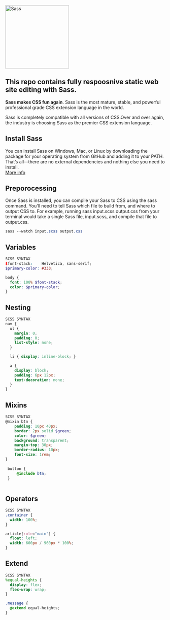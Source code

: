 <img width="200px" alt="Sass" src="https://rawgit.com/sass/sass-site/master/source/assets/img/logos/logo.svg" />



## This repo contains fully respoosnive static web site editing with Sass. 



**Sass makes CSS fun again**. Sass is the most mature, stable, and powerful professional grade CSS extension language in the world.

Sass is completely compatible with all versions of CSS.Over and over again, the industry is choosing Sass as the premier CSS extension language.

## Install Sass
You can install Sass on Windows, Mac, or Linux by downloading the package for your operating system from GitHub and adding it to your PATH. That’s all—there are no external dependencies and nothing else you need to install. <br>
<a href="https://sass-lang.com/install">More info</a>

## Preporocessing
Once Sass is installed, you can compile your Sass to CSS using the sass command. You'll need to tell Sass which file to build from, and where to output CSS to. For example, running sass input.scss output.css from your terminal would take a single Sass file, input.scss, and compile that file to output.css.

```scss
sass --watch input.scss output.css
```

## Variables
```scss
SCSS SYNTAX
$font-stack:    Helvetica, sans-serif;
$primary-color: #333;

body {
  font: 100% $font-stack;
  color: $primary-color;
}
```

## Nesting
```scss
SCSS SYNTAX
nav {
  ul {
    margin: 0;
    padding: 0;
    list-style: none;
  }

  li { display: inline-block; }

  a {
    display: block;
    padding: 6px 12px;
    text-decoration: none;
  }
}
```

## Mixins
```scss
SCSS SYNTAX
@mixin btn {
    padding: 10px 40px;
    border: 2px solid $green;
    color: $green;
    background: transparent;
    margin-top: 30px;
    border-radius: 10px;
    font-size: 1rem;
}
 
 button {
     @include btn;
 }
      
```

## Operators
```scss
SCSS SYNTAX
.container {
  width: 100%;
}

article[role="main"] {
  float: left;
  width: 600px / 960px * 100%;
}      
```

## Extend
```scss
SCSS SYNTAX
%equal-heights {
  display: flex;
  flex-wrap: wrap;
}

.message {
  @extend equal-heights;
}
    
```
